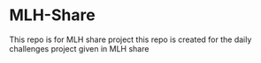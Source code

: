 # MLH-Share
This repo is for MLH share project
this repo is created for the daily challenges project given in MLH share
